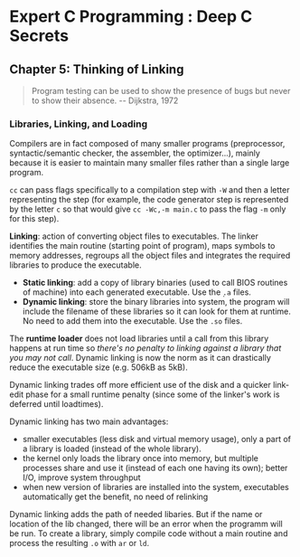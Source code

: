 Expert C Programming : Deep C Secrets
=====================================

Chapter 5: Thinking of Linking
------------------------------

> Program testing can be used to show the presence of bugs but never to show
> their absence. -- Dijkstra, 1972

### Libraries, Linking, and Loading
Compilers are in fact composed of many smaller programs (preprocessor,
syntactic/semantic checker, the assembler, the optimizer...), mainly because it
is easier to maintain many smaller files rather than a single large program.

`cc` can pass flags specifically to a compilation step with `-W` and then a
letter representing the step (for example, the code generator step is
represented by the letter `c` so that would give `cc -Wc,-m main.c` to pass the
flag `-m` only for this step).

**Linking**: action of converting object files to executables. The linker
identifies the main routine (starting point of program), maps symbols to memory
addresses, regroups all the object files and integrates the required libraries
to produce the executable.

* **Static linking**: add a copy of library binaries (used to call BIOS routines
  of machine) into each generated executable. Use the ̣`.a` files.
* **Dynamic linking**: store the binary libraries into system, the program will
  include the filename of these libraries so it can look for them at runtime. No
  need to add them into the executable. Use the `.so` files.

The **runtime loader** does not load libraries until a call from this library
happens at run time so *there's no penalty to linking against a library that you
may not call*.  Dynamic linking is now the norm as it can drastically reduce the
executable size (e.g. 506kB as 5kB).

Dynamic linking trades off more efficient use of the disk and a quicker
link-edit phase for a small runtime penalty (since some of the linker's work is
deferred until loadtimes).

Dynamic linking has two main advantages:
* smaller executables (less disk and virtual memory usage), only a part of a
  library is loaded (instead of the whole library).
* the kernel only loads the library once into memory, but multiple processes
  share and use it (instead of each one having its own); better I/O, improve
  system throughput
* when new version of libraries are installed into the system, executables
  automatically get the benefit, no need of relinking

Dynamic linking adds the path of needed libaries. But if the name or location of
the lib changed, there will be an error when the programm will be run. To create
a library, simply compile code without a main routine and process the resulting
`.o` with `ar` or `ld`.
